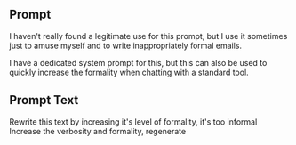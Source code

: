 ## Prompt

I haven't really found a legitimate use for this prompt, but I use it sometimes just to amuse myself and to write inappropriately formal emails. 

I have a dedicated system prompt for this, but this can also be used to quickly increase the formality when chatting with a standard tool.

## Prompt Text

Rewrite this text by increasing it's level of formality, it's too informal Increase the verbosity and formality, regenerate 